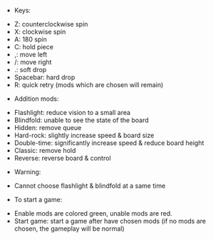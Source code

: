- Keys:
+ Z: counterclockwise spin
+ X: clockwise spin
+ A: 180 spin
+ C: hold piece
+ ,: move left
+ /: move right
+ .: soft drop
+ Spacebar: hard drop
+ R: quick retry (mods which are chosen will remain)

- Addition mods:
+ Flashlight: reduce vision to a small area
+ Blindfold: unable to see the state of the board
+ Hidden: remove queue
+ Hard-rock: slightly increase speed & board size 
+ Double-time: significantly increase speed & reduce board height
+ Classic: remove hold
+ Reverse: reverse board & control
- Warning:
+ Cannot choose flashlight & blindfold at a same time

- To start a game:
+ Enable mods are colored green, unable mods are red.
+ Start game: start a game after have chosen mods (if no mods are chosen, the gameplay will be normal)